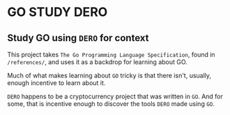 # GO STUDY DERO
## Study GO using `DERO` for context 
This project takes `The Go Programming Language Specification`, found in `/references/`, and uses it as a backdrop for learning about GO. 

Much of what makes learning about `GO` tricky is that there isn't, usually, enough incentive to learn about it. 

`DERO` happens to be a cryptocurrency project that was written in `GO`. And for some, that is incentive enough to discover the tools `DERO` made using `GO`.

